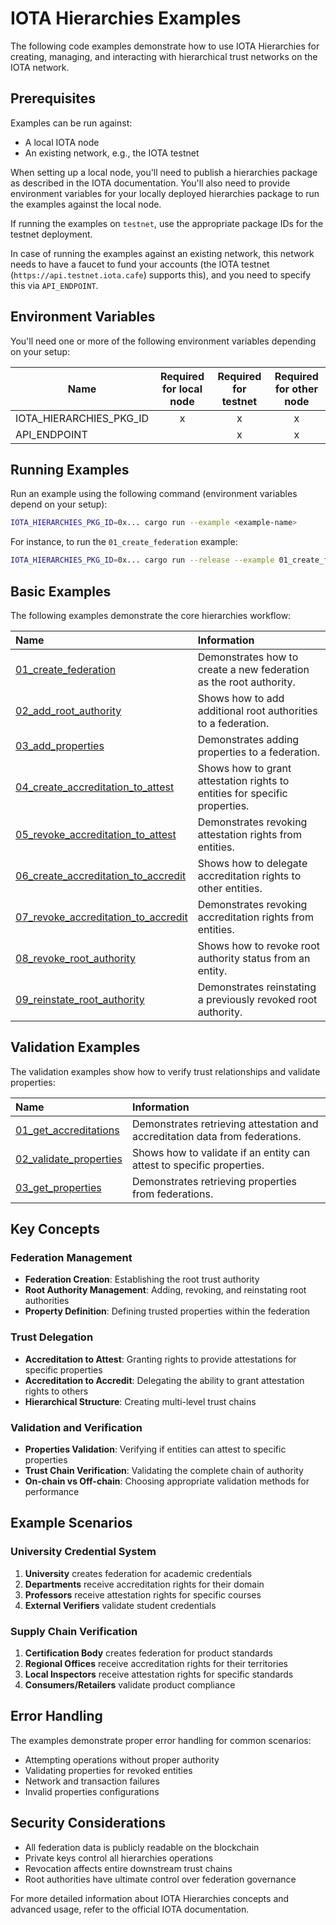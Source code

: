 # IOTA Hierarchies Examples

The following code examples demonstrate how to use IOTA Hierarchies for creating, managing, and interacting with hierarchical trust networks on the IOTA network.

## Prerequisites

Examples can be run against:

- A local IOTA node
- An existing network, e.g., the IOTA testnet

When setting up a local node, you'll need to publish a hierarchies package as described in the IOTA documentation. You'll also need to provide environment variables for your locally deployed hierarchies package to run the examples against the local node.

If running the examples on `testnet`, use the appropriate package IDs for the testnet deployment.

In case of running the examples against an existing network, this network needs to have a faucet to fund your accounts (the IOTA testnet (`https://api.testnet.iota.cafe`) supports this), and you need to specify this via `API_ENDPOINT`.

## Environment Variables

You'll need one or more of the following environment variables depending on your setup:

| Name                    | Required for local node | Required for testnet | Required for other node |
| ----------------------- | :---------------------: | :------------------: | :---------------------: |
| IOTA_HIERARCHIES_PKG_ID |            x            |          x           |            x            |
| API_ENDPOINT            |                         |          x           |            x            |

## Running Examples

Run an example using the following command (environment variables depend on your setup):

```bash
IOTA_HIERARCHIES_PKG_ID=0x... cargo run --example <example-name>
```

For instance, to run the `01_create_federation` example:

```bash
IOTA_HIERARCHIES_PKG_ID=0x... cargo run --release --example 01_create_federation
```

## Basic Examples

The following examples demonstrate the core hierarchies workflow:

| Name                                                                          | Information                                                                |
| :---------------------------------------------------------------------------- | :------------------------------------------------------------------------- |
| [01_create_federation](01_create_federation.rs)                               | Demonstrates how to create a new federation as the root authority.         |
| [02_add_root_authority](02_add_root_authority.rs)                             | Shows how to add additional root authorities to a federation.              |
| [03_add_properties](03_add_properties.rs)                                     | Demonstrates adding properties to a federation.                            |
| [04_create_accreditation_to_attest](04_create_accreditation_to_attest.rs)     | Shows how to grant attestation rights to entities for specific properties. |
| [05_revoke_accreditation_to_attest](05_revoke_accreditation_to_attest.rs)     | Demonstrates revoking attestation rights from entities.                    |
| [06_create_accreditation_to_accredit](06_create_accreditation_to_accredit.rs) | Shows how to delegate accreditation rights to other entities.              |
| [07_revoke_accreditation_to_accredit](07_revoke_accreditation_to_accredit.rs) | Demonstrates revoking accreditation rights from entities.                  |
| [08_revoke_root_authority](08_revoke_root_authority.rs)                       | Shows how to revoke root authority status from an entity.                  |
| [09_reinstate_root_authority](09_reinstate_root_authority.rs)                 | Demonstrates reinstating a previously revoked root authority.              |

## Validation Examples

The validation examples show how to verify trust relationships and validate properties:

| Name                                                                          | Information                                                                  |
| :---------------------------------------------------------------------------- | :--------------------------------------------------------------------------- |
| [01_get_accreditations](validation/01_get_attestations_and_accreditations.rs) | Demonstrates retrieving attestation and accreditation data from federations. |
| [02_validate_properties](validation/02_validate_properties.rs)                | Shows how to validate if an entity can attest to specific properties.        |
| [03_get_properties](validation/03_get_properties.rs)                          | Demonstrates retrieving properties from federations.                         |

## Key Concepts

### Federation Management

- **Federation Creation**: Establishing the root trust authority
- **Root Authority Management**: Adding, revoking, and reinstating root authorities
- **Property Definition**: Defining trusted properties within the federation

### Trust Delegation

- **Accreditation to Attest**: Granting rights to provide attestations for specific properties
- **Accreditation to Accredit**: Delegating the ability to grant attestation rights to others
- **Hierarchical Structure**: Creating multi-level trust chains

### Validation and Verification

- **Properties Validation**: Verifying if entities can attest to specific properties
- **Trust Chain Verification**: Validating the complete chain of authority
- **On-chain vs Off-chain**: Choosing appropriate validation methods for performance

## Example Scenarios

### University Credential System

1. **University** creates federation for academic credentials
2. **Departments** receive accreditation rights for their domain
3. **Professors** receive attestation rights for specific courses
4. **External Verifiers** validate student credentials

### Supply Chain Verification

1. **Certification Body** creates federation for product standards
2. **Regional Offices** receive accreditation rights for their territories
3. **Local Inspectors** receive attestation rights for specific standards
4. **Consumers/Retailers** validate product compliance

## Error Handling

The examples demonstrate proper error handling for common scenarios:

- Attempting operations without proper authority
- Validating properties for revoked entities
- Network and transaction failures
- Invalid properties configurations

## Security Considerations

- All federation data is publicly readable on the blockchain
- Private keys control all hierarchies operations
- Revocation affects entire downstream trust chains
- Root authorities have ultimate control over federation governance

For more detailed information about IOTA Hierarchies concepts and advanced usage, refer to the official IOTA documentation.
